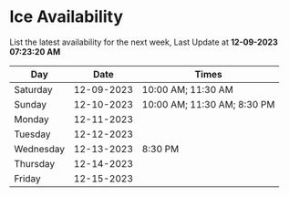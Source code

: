 # Ice Availability

List the latest availability for the next week, Last Update at **12-09-2023 07:23:20 AM**

| Day         | Date        | Times       |
| ----------- | ----------- | ----------- |
|Saturday|12-09-2023|10:00 AM; 11:30 AM|
|Sunday|12-10-2023|10:00 AM; 11:30 AM; 8:30 PM|
|Monday|12-11-2023||
|Tuesday|12-12-2023||
|Wednesday|12-13-2023|8:30 PM|
|Thursday|12-14-2023||
|Friday|12-15-2023||
